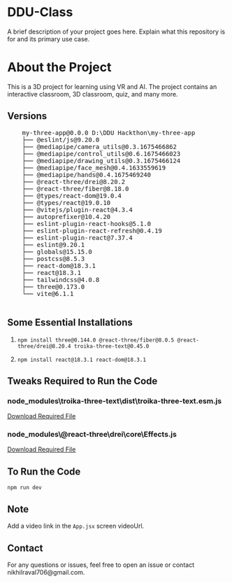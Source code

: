 <!DOCTYPE html>
<html lang="en">
<head>
    <meta charset="UTF-8">
    <meta name="viewport" content="width=device-width, initial-scale=1.0">
    <title>DDU-Class README</title>
</head>
<body>
    <h1>DDU-Class</h1>
    <p>A brief description of your project goes here. Explain what this repository is for and its primary use case.</p>
    <h1>About the Project</h1>
    <p>This is a 3D project for learning using VR and AI. The project contains an interactive classroom, 3D classroom, quiz, and many more.</p>
    <h2>Versions</h2>
    <pre>
    my-three-app@0.0.0 D:\DDU Hackthon\my-three-app
    ├── @eslint/js@9.20.0
    ├── @mediapipe/camera_utils@0.3.1675466862
    ├── @mediapipe/control_utils@0.6.1675466023
    ├── @mediapipe/drawing_utils@0.3.1675466124
    ├── @mediapipe/face_mesh@0.4.1633559619
    ├── @mediapipe/hands@0.4.1675469240
    ├── @react-three/drei@8.20.2
    ├── @react-three/fiber@8.18.0
    ├── @types/react-dom@19.0.4
    ├── @types/react@19.0.10
    ├── @vitejs/plugin-react@4.3.4
    ├── autoprefixer@10.4.20
    ├── eslint-plugin-react-hooks@5.1.0
    ├── eslint-plugin-react-refresh@0.4.19
    ├── eslint-plugin-react@7.37.4
    ├── eslint@9.20.1
    ├── globals@15.15.0
    ├── postcss@8.5.3
    ├── react-dom@18.3.1
    ├── react@18.3.1
    ├── tailwindcss@4.0.8
    ├── three@0.173.0
    └── vite@6.1.1
    </pre>
    <h2>Some Essential Installations</h2>
    <ol>
        <li><pre><code>npm install three@0.144.0 @react-three/fiber@8.0.5 @react-three/drei@8.20.4 troika-three-text@0.45.0</code></pre></li>
        <li><pre><code>npm install react@18.3.1 react-dom@18.3.1</code></pre></li>
    </ol>
    <h2>Tweaks Required to Run the Code</h2>
    <h3>node_modules\troika-three-text\dist\troika-three-text.esm.js</h3>
    <p><a href="https://drive.google.com/file/d/1AmKB6jNt9bsRAEIo7xuDPH9h2AzgJquI/view?usp=sharing">Download Required File</a></p>
    <h3>node_modules\@react-three\drei\core\Effects.js</h3>
    <p><a href="https://drive.google.com/file/d/1qo7-SqPc3YkJlwj5V5FscCUmJ-aEV4Ht/view?usp=sharing">Download Required File</a></p>
    <h2>To Run the Code</h2>
    <pre><code>npm run dev</code></pre>
    <h2>Note</h2>
    <p>Add a video link in the <code>App.jsx</code> screen videoUrl.</p>
    <h2>Contact</h2>
    <p>For any questions or issues, feel free to open an issue or contact nikhilraval706@gmail.com.</p>
</body>
</html>

